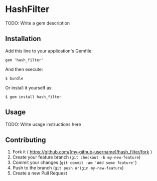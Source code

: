 # HashFilter

TODO: Write a gem description

## Installation

Add this line to your application's Gemfile:

    gem 'hash_filter'

And then execute:

    $ bundle

Or install it yourself as:

    $ gem install hash_filter

## Usage

TODO: Write usage instructions here

## Contributing

1. Fork it ( https://github.com/[my-github-username]/hash_filter/fork )
2. Create your feature branch (`git checkout -b my-new-feature`)
3. Commit your changes (`git commit -am 'Add some feature'`)
4. Push to the branch (`git push origin my-new-feature`)
5. Create a new Pull Request
